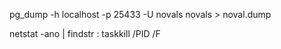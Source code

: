 pg_dump -h localhost -p 25433 -U novals novals > noval.dump

netstat -ano | findstr :<PORT>
taskkill /PID <PID> /F